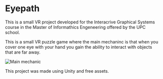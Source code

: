 # Eyepath

This is a small VR project developed for the Interacrive Graphical Systems course in the Master of Informathics Engeneering offered by the UPC school. 

This is a small VR puzzle game where the main mechaninc is that when you cover one eye with your hand you gain the ability to interact with objects that are far away.

![Main mechanic](eyepath_main_mechanic.gif)

This project was made using Unity and free assets. 
